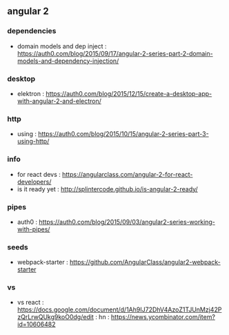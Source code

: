## angular 2

### dependencies
- domain models and dep inject : https://auth0.com/blog/2015/09/17/angular-2-series-part-2-domain-models-and-dependency-injection/

### desktop
- elektron : https://auth0.com/blog/2015/12/15/create-a-desktop-app-with-angular-2-and-electron/

### http
- using : https://auth0.com/blog/2015/10/15/angular-2-series-part-3-using-http/

### info
- for react devs : https://angularclass.com/angular-2-for-react-developers/
- is it ready yet : http://splintercode.github.io/is-angular-2-ready/

### pipes
- auth0 : https://auth0.com/blog/2015/09/03/angular2-series-working-with-pipes/

### seeds
- webpack-starter : https://github.com/AngularClass/angular2-webpack-starter

### vs
- vs react : https://docs.google.com/document/d/1Ah9IJ72DhV4AzoZ1TJUnMzj42PzQrLrwQUkg9koO0dg/edit : hn : https://news.ycombinator.com/item?id=10606482
